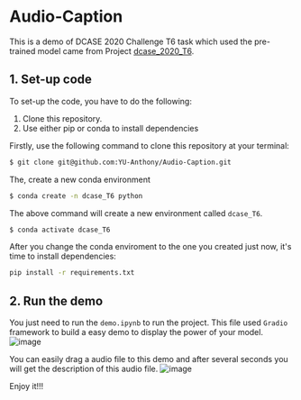 # Audio-Caption
This is a demo of DCASE 2020 Challenge T6 task which used the pre-trained model came from Project [dcase_2020_T6](https://github.com/lukewys/dcase_2020_T6).

## 1. Set-up code
To set-up the code, you have to do the following:

1. Clone this repository.
2. Use either pip or conda to install dependencies

Firstly, use the following command to clone this repository at your terminal:
```bash
$ git clone git@github.com:YU-Anthony/Audio-Caption.git
```
The, create a new conda environment

```bash
$ conda create -n dcase_T6 python
```
The above command will create a new environment called `dcase_T6`.
```bash
$ conda activate dcase_T6
```
After you change the conda enviroment to the one you created just now, it's time to install dependencies:
```bash
pip install -r requirements.txt
```
## 2. Run the demo
You just need to run the `demo.ipynb` to run the project. This file used `Gradio` framework to build a easy demo to display the power of your model.
![image](https://user-images.githubusercontent.com/57721340/144982917-fe7ec62d-f8a2-439a-b468-d77ebd682495.png)

You can easily drag a audio file to this demo and after several seconds you will get the description of this audio file.
![image](https://user-images.githubusercontent.com/57721340/144983307-3573dcca-0dd1-404a-825d-855461992d85.png)

Enjoy it!!!

